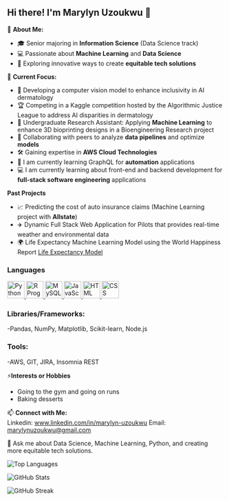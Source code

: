 ## Hi there! I'm Marylyn Uzoukwu  👋

🌟 **About Me:**  
- 🎓 Senior majoring in **Information Science** (Data Science track)  
- 💻 Passionate about **Machine Learning** and **Data Science**  
- 🚀 Exploring innovative ways to create **equitable tech solutions**
  

🌱 **Current Focus:**  
- 🤖 Developing a computer vision model to enhance inclusivity in AI dermatology
- 🏆 Competing in a Kaggle competition hosted by the Algorithmic Justice League to address AI disparities in dermatology
- 🧬 Undergraduate Research Assistant: Applying **Machine Learning** to enhance 3D bioprinting designs
  in a Bioengineering Research project 
- 🤝 Collaborating with peers to analyze **data pipelines** and optimize **models**  
- 🛠️ Gaining expertise in **AWS Cloud Technologies**
- 🌱 I am currently learning GraphQL for **automation** applications
- 💻 I am currently learning about front-end and backend development for **full-stack software engineering** applications

**Past Projects**
- 📈 Predicting the cost of auto insurance claims (Machine Learning project with **Allstate**)
- ✈️ Dynamic Full Stack Web Application for Pilots that provides real-time weather and environmental data
- 🌍 Life Expectancy Machine Learning Model using the World Happiness Report
[Life Expectancy Model](https://github.com/Chibuzothon/Cornell-ML-Final-Project)
  
  


### Languages 
<p>
  <a href="https://www.python.org/">
    <img src="https://upload.wikimedia.org/wikipedia/commons/c/c3/Python-logo-notext.svg" alt="Python" width="40" height="40"/>
  </a>
  <a href="https://www.r-project.org/">
    <img src="https://upload.wikimedia.org/wikipedia/commons/1/1b/R_logo.svg" alt="R Programming" width="40" height="40"/>
  </a>
  <a href="https://www.mysql.com/">
    <img src="https://upload.wikimedia.org/wikipedia/commons/0/0d/MySQL_logo.svg" alt="MySQL" width="40" height="40"/>
  </a>
  <a href="https://developer.mozilla.org/en-US/docs/Web/JavaScript">
    <img src="https://upload.wikimedia.org/wikipedia/commons/9/99/Unofficial_JavaScript_logo_2.svg" alt="JavaScript" width="40" height="40"/>
  </a>
  <a href="https://developer.mozilla.org/en-US/docs/Web/HTML">
    <img src="https://upload.wikimedia.org/wikipedia/commons/6/61/HTML5_logo_and_wordmark.svg" alt="HTML" width="40" height="40"/>
  </a>
  <a href="https://developer.mozilla.org/en-US/docs/Web/CSS">
    <img src="https://upload.wikimedia.org/wikipedia/commons/6/62/CSS3_logo.svg" alt="CSS" width="40" height="40"/>
  </a>
</p>


### Libraries/Frameworks:
-Pandas, NumPy, Matplotlib, Scikit-learn, Node.js


    
### Tools:
-AWS, GIT, JIRA, Insomnia REST


⚡**Interests or Hobbies**
- Going to the gym and going on runs
- Baking desserts
  

 📫 **Connect with Me:**  
Linkedin: www.linkedin.com/in/marylyn-uzoukwu
Email: marylynuzoukwu@gmail.com

💬 Ask me about Data Science, Machine Learning, Python, and creating more equitable tech solutions.


![Top Languages](https://github-readme-stats.vercel.app/api/top-langs/?username=Chibuzothon&layout=compact&theme=radical&count_private=true)


![GitHub Stats](https://github-readme-stats.vercel.app/api?username=Chibuzothon&show_icons=true&theme=radical&count_private=true)

![GitHub Streak](https://streak-stats.demolab.com/?user=Chibuzothon&theme=dark&hide_border=true)





